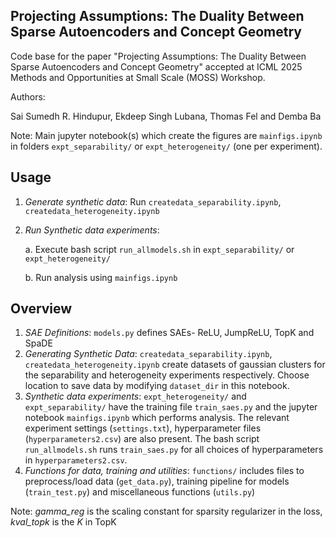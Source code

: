 ## Projecting Assumptions: The Duality Between Sparse Autoencoders and Concept Geometry

Code base for the paper "Projecting Assumptions: The Duality Between Sparse Autoencoders and Concept Geometry" accepted at ICML 2025 Methods and Opportunities at Small Scale (MOSS) Workshop.

Authors:

Sai Sumedh R. Hindupur, Ekdeep Singh Lubana, Thomas Fel and Demba Ba

Note: Main jupyter notebook(s) which create the figures are `mainfigs.ipynb` in folders `expt_separability/` or `expt_heterogeneity/` (one per experiment).


## Usage

1. *Generate synthetic data*: Run `createdata_separability.ipynb`, `createdata_heterogeneity.ipynb` 
2. *Run Synthetic data experiments*: 

    a. Execute bash script `run_allmodels.sh` in `expt_separability/` or `expt_heterogeneity/`

    b. Run analysis using `mainfigs.ipynb` 


## Overview

1. *SAE Definitions*: `models.py` defines SAEs- ReLU, JumpReLU, TopK and SpaDE
2. *Generating Synthetic Data*: `createdata_separability.ipynb`, `createdata_heterogeneity.ipynb` create datasets of gaussian clusters for the separability and heterogeneity experiments respectively. Choose location to save data by modifying `dataset_dir` in this notebook. 
3. *Synthetic data experiments*: `expt_heterogeneity/` and `expt_separability/` have the training file `train_saes.py` and the jupyter notebook `mainfigs.ipynb` which performs analysis. The relevant experiment settings (`settings.txt`), hyperparameter files (`hyperparameters2.csv`) are also present. The bash script `run_allmodels.sh` runs `train_saes.py` for all choices of hyperparameters in `hyperparameters2.csv`.
4. *Functions for data, training and utilities*: `functions/` includes files to preprocess/load data (`get_data.py`), training pipeline for models (`train_test.py`) and miscellaneous functions (`utils.py`)


Note: _gamma_reg_ is the scaling constant for sparsity regularizer in the loss, _kval_topk_ is the _K_ in TopK